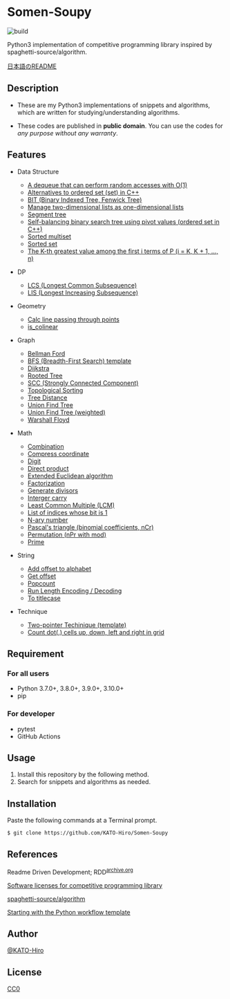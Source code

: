 # Somen-Soupy

![build](https://github.com/KATO-Hiro/Somen-Soupy/workflows/Python%20package/badge.svg)

Python3 implementation of competitive programming library inspired by spaghetti-source/algorithm.

[日本語のREADME](https://github.com/KATO-Hiro/Somen-Soupy/blob/master/README_ja.md)

## Description

- These are my Python3 implementations of snippets and algorithms, which are written for studying/understanding algorithms.

- These codes are published in __public domain__. You can use the codes for _any purpose without any warranty_.

## Features

- Data Structure
  - [A dequeue that can perform random accesses with O(1)](https://github.com/KATO-Hiro/Somen-Soupy/blob/master/snippets/data_structure/random_access_deque.py)
  - [Alternatives to ordered set (set) in C++](https://github.com/KATO-Hiro/Somen-Soupy/blob/master/snippets/data_structure/deletable_heapq.py)
  - [BIT (Binary Indexed Tree, Fenwick Tree)](https://github.com/KATO-Hiro/Somen-Soupy/blob/master/snippets/data_structure/bit.py)
  - [Manage two-dimensional lists as one-dimensional lists](https://github.com/KATO-Hiro/Somen-Soupy/blob/master/snippets/data_structure/two_dim_list.py)
  - [Segment tree](https://github.com/KATO-Hiro/Somen-Soupy/blob/master/snippets/data_structure/segment_tree.py)
  - [Self-balancing binary search tree using pivot values (ordered set in C++)](https://github.com/KATO-Hiro/Somen-Soupy/blob/master/snippets/data_structure/balancing_tree.py)
  - [Sorted multiset](https://github.com/KATO-Hiro/Somen-Soupy/blob/master/snippets/data_structure/sorted_multi_set.py)
  - [Sorted set](https://github.com/KATO-Hiro/Somen-Soupy/blob/master/snippets/data_structure/sorted_set.py)
  - [The K-th greatest value among the first i terms of P (i = K, K + 1, ..., n)](https://github.com/KATO-Hiro/Somen-Soupy/blob/master/snippets/data_structure/kth_greatest_value.py)

- DP
  - [LCS (Longest Common Subsequence)](https://github.com/KATO-Hiro/Somen-Soupy/blob/master/snippets/dp/lcs.py)
  - [LIS (Longest Increasing Subsequence)](https://github.com/KATO-Hiro/Somen-Soupy/blob/master/snippets/dp/lis.py)

- Geometry
  - [Calc line passing through points](https://github.com/KATO-Hiro/Somen-Soupy/blob/master/snippets/geometry/line_passing_through_points.py)
  - [is_colinear](https://github.com/KATO-Hiro/Somen-Soupy/blob/master/snippets/geometry/is_colinear.py)

- Graph
  - [Bellman Ford](https://github.com/KATO-Hiro/Somen-Soupy/blob/master/snippets/graph/bellman_ford.py)
  - [BFS (Breadth-First Search) template](https://github.com/KATO-Hiro/Somen-Soupy/blob/master/snippets/graph/bfs_template.py)
  - [Dijkstra](https://github.com/KATO-Hiro/Somen-Soupy/blob/master/snippets/graph/dijkstra.py)
  - [Rooted Tree](https://github.com/KATO-Hiro/Somen-Soupy/blob/master/snippets/graph/rooted_tree.py)
  - [SCC (Strongly Connected Component)](https://github.com/KATO-Hiro/Somen-Soupy/blob/master/snippets/graph/scc.py)
  - [Topological Sorting](https://github.com/KATO-Hiro/Somen-Soupy/blob/master/snippets/graph/topological_sorting.py)
  - [Tree Distance](https://github.com/KATO-Hiro/Somen-Soupy/blob/master/snippets/graph/tree_distance.py)
  - [Union Find Tree](https://github.com/KATO-Hiro/Somen-Soupy/blob/master/snippets/graph/unionfind.py)
  - [Union Find Tree (weighted)](https://github.com/KATO-Hiro/Somen-Soupy/blob/master/snippets/graph/weighted_unionfind.py)
  - [Warshall Floyd](https://github.com/KATO-Hiro/Somen-Soupy/blob/master/snippets/graph/warshall_floyd.py)

- Math
  - [Combination](https://github.com/KATO-Hiro/Somen-Soupy/blob/master/snippets/math/combination.py)
  - [Compress coordinate](https://github.com/KATO-Hiro/Somen-Soupy/blob/master/snippets/math/comress.py)
  - [Digit](https://github.com/KATO-Hiro/Somen-Soupy/blob/master/snippets/math/digit.py)
  - [Direct product](https://github.com/KATO-Hiro/Somen-Soupy/blob/master/snippets/math/direct_product.py)
  - [Extended Euclidean algorithm](https://github.com/KATO-Hiro/Somen-Soupy/blob/master/snippets/math/gcd.py)
  - [Factorization](https://github.com/KATO-Hiro/Somen-Soupy/blob/master/snippets/math/factorization.py)
  - [Generate divisors](https://github.com/KATO-Hiro/Somen-Soupy/blob/master/snippets/math/divisors.py)
  - [Interger carry](https://github.com/KATO-Hiro/Somen-Soupy/blob/master/snippets/math/carry.py)
  - [Least Common Multiple (LCM)](https://github.com/KATO-Hiro/Somen-Soupy/blob/master/snippets/math/lcm.py)
  - [List of indices whose bit is 1](https://github.com/KATO-Hiro/Somen-Soupy/blob/master/snippets/math/bit_index.py)
  - [N-ary number](https://github.com/KATO-Hiro/Somen-Soupy/blob/master/snippets/math/n_ary_number.py)
  - [Pascal's triangle (binomial coefficients, nCr)](https://github.com/KATO-Hiro/Somen-Soupy/blob/master/snippets/math/pascals_triangle.py)
  - [Permutation (nPr with mod)](https://github.com/KATO-Hiro/Somen-Soupy/blob/master/snippets/math/permutation.py)
  - [Prime](https://github.com/KATO-Hiro/Somen-Soupy/blob/master/snippets/math/prime.py)

- String
  - [Add offset to alphabet](https://github.com/KATO-Hiro/Somen-Soupy/blob/master/snippets/string/string.py)
  - [Get offset](https://github.com/KATO-Hiro/Somen-Soupy/blob/master/snippets/string/string.py)
  - [Popcount](https://github.com/KATO-Hiro/Somen-Soupy/blob/master/snippets/string/popcount.py)
  - [Run Length Encoding / Decoding](https://github.com/KATO-Hiro/Somen-Soupy/blob/master/snippets/string/run_length.py)
  - [To titlecase](https://github.com/KATO-Hiro/Somen-Soupy/blob/master/snippets/string/string.py)

- Technique
  - [Two-pointer Techinique (template)](https://github.com/KATO-Hiro/Somen-Soupy/blob/master/snippets/technique/two_pointer_techinique_template.py)
  - [Count dot(.) cells up, down, left and right in grid](https://github.com/KATO-Hiro/Somen-Soupy/blob/master/snippets/technique/count_cells.py)

## Requirement

### For all users

- Python 3.7.0+, 3.8.0+, 3.9.0+, 3.10.0+
- pip

### For developer

- pytest
- GitHub Actions

## Usage

1. Install this repository by the following method.
2. Search for snippets and algorithms as needed.

## Installation

Paste the following commands at a Terminal prompt.

```terminal
$ git clone https://github.com/KATO-Hiro/Somen-Soupy
```

## References

Readme Driven Development; RDD<sup>[archive.org](http://web.archive.org/web/20220313000343/https://qiita.com/b4b4r07/items/c80d53db9a0fd59086ec)</sup>

[Software licenses for competitive programming library](https://kimiyuki.net/blog/2020/02/14/licenses-for-kyopro-libraries/)

[spaghetti-source/algorithm](https://github.com/spaghetti-source/algorithm)

[Starting with the Python workflow template](https://docs.github.com/en/actions/guides/building-and-testing-python#starting-with-the-python-workflow-template)

## Author

[@KATO-Hiro](https://twitter.com/k_hiro1818)

## License

[CC0](https://creativecommons.org/share-your-work/public-domain/cc0)

